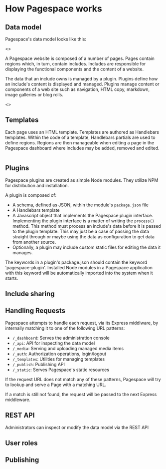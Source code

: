 # How Pagespace works

## Data model

Pagespace's data model looks like this:

<<DIAGRAM>>

A Pagespace website is composed of a number of pages. Pages contain regions which, in turn, contain 
includes. Includes are responsible for displaying the functional components and the content of a website.

The data that an include owns is managed by a plugin. Plugins define how an include's content is displayed and 
managed. Plugins manage content or components of a web site such as navigation, HTML copy, markdown, image galleries or
blog rolls.

<<DIAGRAM>>

## Templates

Each page uses an HTML template. Templates are authored as Handlebars templates. Within the code of a template, 
Handlebars partials are used to define regions. Regions are then manageable when editing a page in the Pagespace 
dashboard where includes may be added, removed and edited.

```

```

## Plugins

Pagespace plugins are created as simple Node modules. They utilize NPM for distribution and installation. 

A plugin is composed of:

* A schema, defined as JSON, within the module's `package.json` file
* A Handlebars template
* A Javascript object that implements the Pagespace plugin interface. Implementing the plugin interface is a matter of
  writing the `process()` method. This method must process an include's data before it is passed to the plugin 
  template. This may just be a case of passing the data straight through or maybe using the data as configuration to 
  get data from another source.
* Optionally, a plugin may include custom static files for editing the data it manages.

The keywords in a plugin's package.json should contain the keyword 'pagespace-plugin'. Installed Node modules in a 
Pagespace application with this keyword will be automatically imported into the system when it starts.

## Include sharing



## Handling Requests

Pagespace attempts to handle each request, via its Express middlware, by internally matching it to one of the following 
URL patterns:

* `/_dashboard`: Serves the administration console
* `/_api`: API for inspecting the data model
* `/_media`: Serving and uploading managed media items
* `/_auth`: Authorization operations, login/logout
* `/_templates`: Utilities for managing templates
* `/_publish`: Publishing API
* `/_static`: Serves Pagespace's static resources

If the request URL does not match any of these patterns, Pagespace will try to lookup and serve a Page with a 
matching URL.

If a match is still not found, the request will be passed to the next Express middleware.

## REST API

Administrators can inspect or modify the data model via the REST API

## User roles

## Publishing



